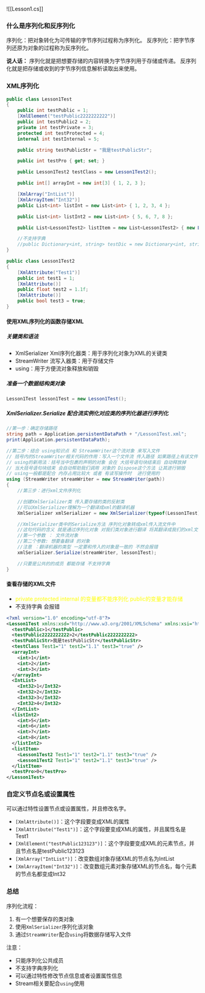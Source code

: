 ![[Lesson1.cs]]
### 什么是序列化和反序列化
序列化：把对象转化为可传输的字节序列过程称为序列化。
反序列化：把字节序列还原为对象的过程称为反序列化。

**说人话：**
序列化就是把想要存储的内容转换为字节序列用于存储或传递。
反序列化就是把存储或收到的字节序列信息解析读取出来使用。

### XML序列化
```cs
public class Lesson1Test
{
    public int testPublic = 1;
    [XmlElement("testPublic2222222222")]
    public int testPublic2 = 2;
    private int testPrivate = 3;
    protected int testProtected = 4;
    internal int testInternal = 5;

    public string testPublicStr = "我是testPublicStr";

    public int testPro { get; set; }

    public Lesson1Test2 testClass = new Lesson1Test2();

    public int[] arrayInt = new int[3] { 1, 2, 3 };

    [XmlArray("IntList")]
    [XmlArrayItem("Int32")]
    public List<int> listInt = new List<int> { 1, 2, 3, 4 };

    public List<int> listInt2 = new List<int> { 5, 6, 7, 8 };

    public List<Lesson1Test2> listItem = new List<Lesson1Test2> { new Lesson1Test2(),new Lesson1Test2()};

    //不支持字典
    //public Dictionary<int, string> testDic = new Dictionary<int, string>() { { 1, "123" } };
}

public class Lesson1Test2
{
    [XmlAttribute("Test1")]
    public int test1 = 1;
    [XmlAttribute()]
    public float test2 = 1.1f;
    [XmlAttribute()]
    public bool test3 = true;
}
```

#### 使用XML序列化的函数存储XML
##### 关键类和语法
- XmlSerializer Xml序列化器类：用于序列化对象为XML的关键类
- StreamWriter 流写入器类：用于存储文件
- using：用于方便流对象释放和销毁
##### 准备一个数据结构类对象
```cs
Lesson1Test lesson1Test = new Lesson1Test();
```
##### XmlSerializer.Serialize 配合流实例化对应类的序列化器进行序列化
```cs
//第一步：确定存储路径
string path = Application.persistentDataPath + "/Lesson1Test.xml";
print(Application.persistentDataPath);

//第二步：结合 using知识点 和 StreamWriter这个流对象 来写入文件
// 括号内的StreamWriter相关代码的作用：写入一个文件流 传入路径 如果路径上有该文件 直接打开并修改 如果路径上没有该文件 直接新建一个文件
// using的新用法：括号当中包裹的声明的对象 会在 大括号语句块结束后 自动释放掉 
// 当大括号语句块结束 会自动帮助我们调用 对象的 Dispose这个方法 让其进行销毁
// using一般都是配合 内存占用比较大 或者 有读写操作时  进行使用的 
using (StreamWriter streamWriter = new StreamWriter(path))
{
    //第三步：进行xml文件序列化

    //创建XmlSerializer类 传入要存储的类的反射类
    //可以XmlSerializer理解为一个翻译成xml的翻译机器
    XmlSerializer xmlSerializer = new XmlSerializer(typeof(Lesson1Test));

    //XmlSerializer类中的Serialize方法 序列化对象转成xml传入流文件中
    //这句代码的含义 就是通过序列化对象 对我们类对象进行翻译 将其翻译成我们的xml文件 写入到对应的文件中
    //第一个参数 ： 文件流对象
    //第二个参数: 想要备翻译 的对象
    //注意 ：翻译机器的类型 一定要和传入的对象是一致的 不然会报错
    xmlSerializer.Serialize(streamWriter, lesson1Test);

    //只要是公共的的成员 都能存储 不支持字典
}
```

#### 查看存储的XML文件
- <font color="#ffff00">private protected internal 的变量都不能序列化</font> <font color="#ffff00">public的变量才能存储</font>
- 不支持字典 会报错
```xml
<?xml version="1.0" encoding="utf-8"?>
<Lesson1Test xmlns:xsd="http://www.w3.org/2001/XMLSchema" xmlns:xsi="http://www.w3.org/2001/XMLSchema-instance">
  <testPublic>1</testPublic>
  <testPublic2222222222>2</testPublic2222222222>
  <testPublicStr>我是testPublicStr</testPublicStr>
  <testClass Test1="1" test2="1.1" test3="true" />
  <arrayInt>
    <int>1</int>
    <int>2</int>
    <int>3</int>
  </arrayInt>
  <IntList>
    <Int32>1</Int32>
    <Int32>2</Int32>
    <Int32>3</Int32>
    <Int32>4</Int32>
  </IntList>
  <listInt2>
    <int>5</int>
    <int>6</int>
    <int>7</int>
    <int>8</int>
  </listInt2>
  <listItem>
    <Lesson1Test2 Test1="1" test2="1.1" test3="true" />
    <Lesson1Test2 Test1="1" test2="1.1" test3="true" />
  </listItem>
  <testPro>0</testPro>
</Lesson1Test>
```

### 自定义节点名或设置属性
可以通过特性设置节点或设置属性，并且修改名字。
- `[XmlAttribute()]`：这个字段要变成XML的属性
- `[XmlAttribute("Test1")]`：这个字段要变成XML的属性，并且属性名是Test1
- `[XmlElement("testPublic123123")]`：这个字段要变成XML的元素节点，并且节点名是testPublic123123
- `[XmlArray("IntList")]`：改变数组对象存储XML的节点名为IntList
- `[XmlArrayItem("Int32")]`：改变数组元素对象存储XML的节点名，每个元素的节点名都变成Int32

### 总结
序列化流程：
1. 有一个想要保存的类对象
2. 使用`XmlSerializer`序列化该对象
3. 通过`StreamWriter`配合`using`将数据存储写入文件

注意：
- 只能序列化公共成员
- 不支持字典序列化
- 可以通过特性修改节点信息或者设置属性信息
- Stream相关要配合`using`使用